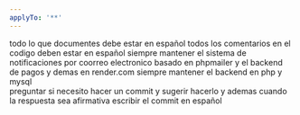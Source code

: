 ```yaml
---
applyTo: '**'
---
```

todo lo que documentes debe estar en español
todos los comentarios en el codigo deben estar en español
siempre mantener el sistema de notificaciones por coorreo electronico basado en phpmailer y el backend de pagos y demas en render.com
siempre mantener el backend en php y mysql  
preguntar si necesito hacer un commit y sugerir hacerlo y ademas cuando la respuesta sea afirmativa escribir el commit en español